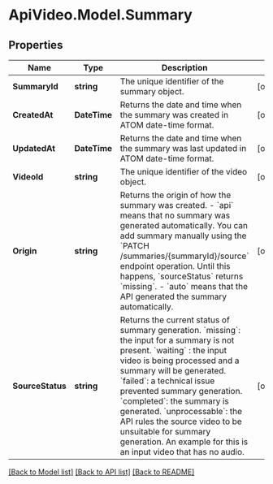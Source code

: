 # ApiVideo.Model.Summary

## Properties

Name | Type | Description | Notes
------------ | ------------- | ------------- | -------------
**SummaryId** | **string** | The unique identifier of the summary object. | [optional] 
**CreatedAt** | **DateTime** | Returns the date and time when the summary was created in ATOM date-time format. | [optional] 
**UpdatedAt** | **DateTime** | Returns the date and time when the summary was last updated in ATOM date-time format. | [optional] 
**VideoId** | **string** | The unique identifier of the video object. | [optional] 
**Origin** | **string** | Returns the origin of how the summary was created.  - &#x60;api&#x60; means that no summary was generated automatically. You can add summary manually using the &#x60;PATCH /summaries/{summaryId}/source&#x60; endpoint operation. Until this happens, &#x60;sourceStatus&#x60; returns &#x60;missing&#x60;. - &#x60;auto&#x60; means that the API generated the summary automatically. | [optional] 
**SourceStatus** | **string** | Returns the current status of summary generation.  &#x60;missing&#x60;: the input for a summary is not present. &#x60;waiting&#x60; : the input video is being processed and a summary will be generated. &#x60;failed&#x60;: a technical issue prevented summary generation. &#x60;completed&#x60;: the summary is generated. &#x60;unprocessable&#x60;: the API rules the source video to be unsuitable for summary generation. An example for this is an input video that has no audio. | [optional] 

[[Back to Model list]](../README.md#documentation-for-models) [[Back to API list]](../README.md#documentation-for-api-endpoints) [[Back to README]](../README.md)

